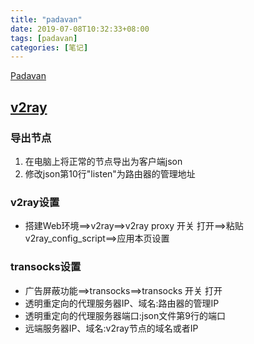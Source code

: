 ```yaml
---
title: "padavan"
date: 2019-07-08T10:32:33+08:00
tags: [padavan]
categories: [笔记]
---
```


[Padavan](https://www.right.com.cn/forum/thread-161324-1-1.html)
## [v2ray](https://sixu.life/padavan-v2ray.html)
### 导出节点
1. 在电脑上将正常的节点导出为客户端json
2. 修改json第10行"listen"为路由器的管理地址
### v2ray设置
- 搭建Web环境==>v2ray==>v2ray proxy 开关 打开==>粘贴v2ray_config_script==>应用本页设置
### transocks设置
- 广告屏蔽功能==>transocks==>transocks 开关 打开
- 透明重定向的代理服务器IP、域名:路由器的管理IP
- 透明重定向的代理服务器端口:json文件第9行的端口
- 远端服务器IP、域名:v2ray节点的域名或者IP
